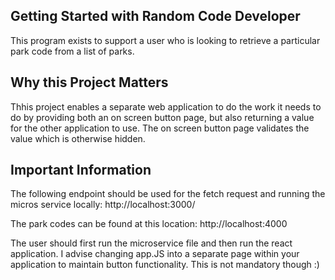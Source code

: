 ## Getting Started with Random Code Developer

This program exists to support a user who is looking to retrieve a particular park code from a list of parks.

## Why this Project Matters 

Thhis project enables a separate web application to do the work it needs to do by providing both an on screen button page, but also returning a value for the other application to use. The on screen button page validates the value which is otherwise hidden.

## Important Information

The following endpoint should be used for the fetch request and running the micros service locally: http://localhost:3000/ 

The park codes can be found at this location: http://localhost:4000

The user should first run the microservice file and then run the react application. I advise changing app.JS into a separate page within your application to maintain button functionality. This is not mandatory though :)

